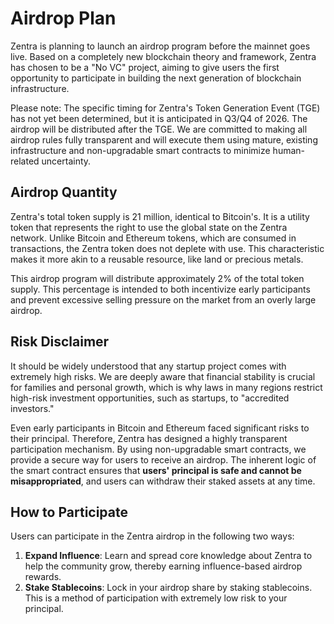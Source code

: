 # Airdrop Plan

Zentra is planning to launch an airdrop program before the mainnet goes live. Based on a completely new blockchain theory and framework, Zentra has chosen to be a "No VC" project, aiming to give users the first opportunity to participate in building the next generation of blockchain infrastructure.

Please note: The specific timing for Zentra's Token Generation Event (TGE) has not yet been determined, but it is anticipated in Q3/Q4 of 2026. The airdrop will be distributed after the TGE. We are committed to making all airdrop rules fully transparent and will execute them using mature, existing infrastructure and non-upgradable smart contracts to minimize human-related uncertainty.

## Airdrop Quantity

Zentra's total token supply is 21 million, identical to Bitcoin's. It is a utility token that represents the right to use the global state on the Zentra network. Unlike Bitcoin and Ethereum tokens, which are consumed in transactions, the Zentra token does not deplete with use. This characteristic makes it more akin to a reusable resource, like land or precious metals.

This airdrop program will distribute approximately 2% of the total token supply. This percentage is intended to both incentivize early participants and prevent excessive selling pressure on the market from an overly large airdrop.

## Risk Disclaimer

It should be widely understood that any startup project comes with extremely high risks. We are deeply aware that financial stability is crucial for families and personal growth, which is why laws in many regions restrict high-risk investment opportunities, such as startups, to "accredited investors."

Even early participants in Bitcoin and Ethereum faced significant risks to their principal. Therefore, Zentra has designed a highly transparent participation mechanism. By using non-upgradable smart contracts, we provide a secure way for users to receive an airdrop. The inherent logic of the smart contract ensures that **users' principal is safe and cannot be misappropriated**, and users can withdraw their staked assets at any time.

## How to Participate

Users can participate in the Zentra airdrop in the following two ways:

1.  **Expand Influence**: Learn and spread core knowledge about Zentra to help the community grow, thereby earning influence-based airdrop rewards.
2.  **Stake Stablecoins**: Lock in your airdrop share by staking stablecoins. This is a method of participation with extremely low risk to your principal.
